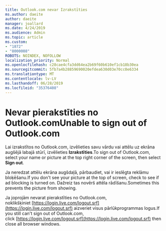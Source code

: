 ```yaml
---
title: Outlook.com nevar Izrakstīties
ms.author: daeite
author: daeite
manager: joallard
ms.date: 4/24/2019
ms.audience: Admin
ms.topic: article
ms.custom:
- "1872"
- "8000008"
ROBOTS: NOINDEX, NOFOLLOW
localization_priority: Normal
ms.openlocfilehash: c28cae4cfa3dd64ea2b69f60b610ef1cb18b30ea
ms.sourcegitcommit: 5fb7a4b28859690020efdea630d03e70cc0e6334
ms.translationtype: MT
ms.contentlocale: lv-LV
ms.lasthandoff: 06/28/2019
ms.locfileid: "35376408"
---
```

# <a name="unable-to-sign-out-of-outlookcom"></a><span data-ttu-id="bd3bb-102">Nevar pierakstīties no Outlook.com</span><span class="sxs-lookup"><span data-stu-id="bd3bb-102">Unable to sign out of Outlook.com</span></span>

<span data-ttu-id="bd3bb-103">Lai izrakstītos no Outlook.com, izvēlieties savu vārdu vai attēlu uz ekrāna augšējā labajā stūrī, izvēlieties **Izrakstīties**.</span><span class="sxs-lookup"><span data-stu-id="bd3bb-103">To sign out of Outlook.com, select your name or picture at the top right corner of the screen, then select **Sign out**.</span></span>

<span data-ttu-id="bd3bb-104">Ja neredzat attēlu ekrāna augšdaļā, pārbaudiet, vai ir ieslēgta reklāmu bloķēšanu.</span><span class="sxs-lookup"><span data-stu-id="bd3bb-104">If you don't see your picture at the top of screen, check to see if ad blocking is turned on.</span></span> <span data-ttu-id="bd3bb-105">Dažreiz tas novērš attēla rādīšanu.</span><span class="sxs-lookup"><span data-stu-id="bd3bb-105">Sometimes this prevents the picture from showing.</span></span>

<span data-ttu-id="bd3bb-106">Ja joprojām nevarat pierakstīties no Outlook.com, noklikšķiniet [https://login.live.com/logout.srf](https://login.live.com/logout.srf) aizveriet visus pārlūkprogrammas logus.</span><span class="sxs-lookup"><span data-stu-id="bd3bb-106">If you still can't sign out of Outlook.com, click [https://login.live.com/logout.srf](https://login.live.com/logout.srf) then close all browser windows.</span></span>
